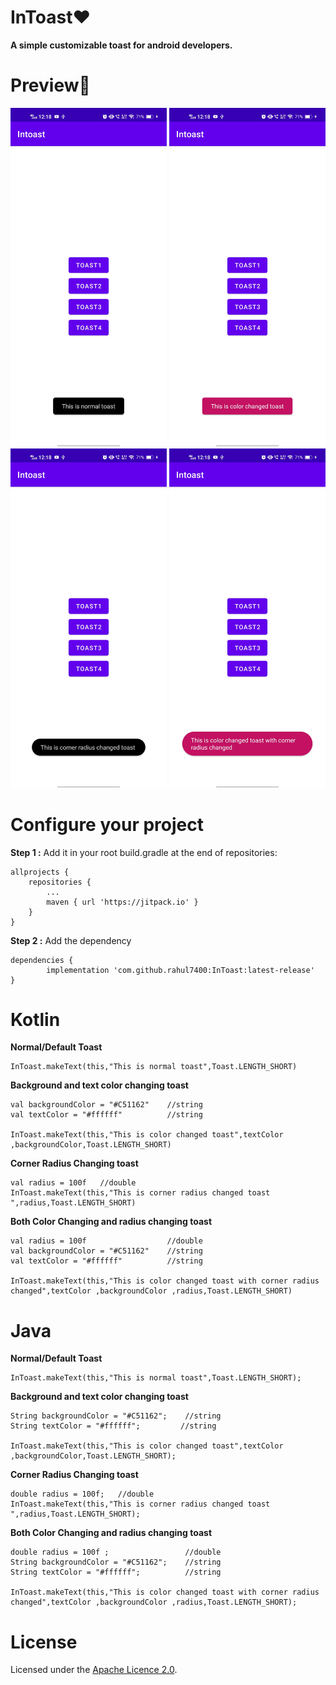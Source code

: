
# InToast❤
**A simple customizable toast for android developers.**

# Preview🎉


<img src="images/1.jpeg" width="250">  <img src="images/2.jpeg" width="250">  <img src="images/3.jpeg" width="250">  <img src="images/4.jpeg" width="250">






# Configure your project
**Step 1 :**
Add it in your root build.gradle at the end of repositories:

    allprojects {
		repositories {
			...
			maven { url 'https://jitpack.io' }
		}
	}

**Step 2 :**
Add the dependency
 
	dependencies {
	        implementation 'com.github.rahul7400:InToast:latest-release'
	}


# Kotlin

**Normal/Default Toast**

    InToast.makeText(this,"This is normal toast",Toast.LENGTH_SHORT)

**Background and text color changing toast**

    val backgroundColor = "#C51162"    //string
    val textColor = "#ffffff"          //string
    
    InToast.makeText(this,"This is color changed toast",textColor ,backgroundColor,Toast.LENGTH_SHORT)

**Corner Radius Changing toast**

    val radius = 100f   //double
    InToast.makeText(this,"This is corner radius changed toast ",radius,Toast.LENGTH_SHORT)

**Both Color Changing and radius changing toast**

    val radius = 100f                  //double
    val backgroundColor = "#C51162"    //string
    val textColor = "#ffffff"          //string
    
    InToast.makeText(this,"This is color changed toast with corner radius changed",textColor ,backgroundColor ,radius,Toast.LENGTH_SHORT)



# Java

**Normal/Default Toast**

    InToast.makeText(this,"This is normal toast",Toast.LENGTH_SHORT);

**Background and text color changing toast**

    String backgroundColor = "#C51162";    //string
    String textColor = "#ffffff";         //string
    
    InToast.makeText(this,"This is color changed toast",textColor ,backgroundColor,Toast.LENGTH_SHORT);

**Corner Radius Changing toast**

    double radius = 100f;   //double
    InToast.makeText(this,"This is corner radius changed toast ",radius,Toast.LENGTH_SHORT);

**Both Color Changing and radius changing toast**

    double radius = 100f ;                 //double
    String backgroundColor = "#C51162";    //string
    String textColor = "#ffffff";          //string
    
    InToast.makeText(this,"This is color changed toast with corner radius changed",textColor ,backgroundColor ,radius,Toast.LENGTH_SHORT);
    
    
# License
Licensed under the [Apache Licence 2.0](LICENSE).
